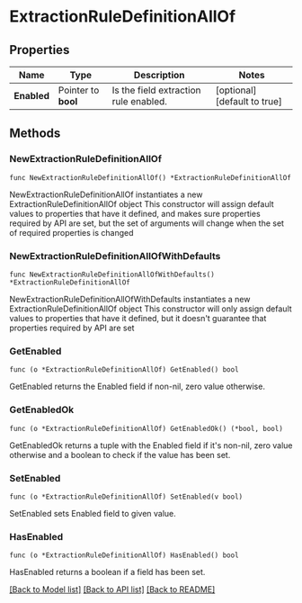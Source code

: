 # ExtractionRuleDefinitionAllOf

## Properties

Name | Type | Description | Notes
------------ | ------------- | ------------- | -------------
**Enabled** | Pointer to **bool** | Is the field extraction rule enabled. | [optional] [default to true]

## Methods

### NewExtractionRuleDefinitionAllOf

`func NewExtractionRuleDefinitionAllOf() *ExtractionRuleDefinitionAllOf`

NewExtractionRuleDefinitionAllOf instantiates a new ExtractionRuleDefinitionAllOf object
This constructor will assign default values to properties that have it defined,
and makes sure properties required by API are set, but the set of arguments
will change when the set of required properties is changed

### NewExtractionRuleDefinitionAllOfWithDefaults

`func NewExtractionRuleDefinitionAllOfWithDefaults() *ExtractionRuleDefinitionAllOf`

NewExtractionRuleDefinitionAllOfWithDefaults instantiates a new ExtractionRuleDefinitionAllOf object
This constructor will only assign default values to properties that have it defined,
but it doesn't guarantee that properties required by API are set

### GetEnabled

`func (o *ExtractionRuleDefinitionAllOf) GetEnabled() bool`

GetEnabled returns the Enabled field if non-nil, zero value otherwise.

### GetEnabledOk

`func (o *ExtractionRuleDefinitionAllOf) GetEnabledOk() (*bool, bool)`

GetEnabledOk returns a tuple with the Enabled field if it's non-nil, zero value otherwise
and a boolean to check if the value has been set.

### SetEnabled

`func (o *ExtractionRuleDefinitionAllOf) SetEnabled(v bool)`

SetEnabled sets Enabled field to given value.

### HasEnabled

`func (o *ExtractionRuleDefinitionAllOf) HasEnabled() bool`

HasEnabled returns a boolean if a field has been set.


[[Back to Model list]](../README.md#documentation-for-models) [[Back to API list]](../README.md#documentation-for-api-endpoints) [[Back to README]](../README.md)



